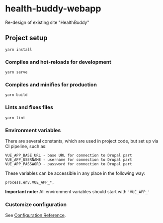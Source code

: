 # health-buddy-webapp

Re-design of existing site "HealthBuddy"

## Project setup
```
yarn install
```

### Compiles and hot-reloads for development
```
yarn serve
```

### Compiles and minifies for production
```
yarn build
```

### Lints and fixes files
```
yarn lint
```

### Environment variables
There are several constants, which are used in project code, but set up via CI pipeline, such as:
```
VUE_APP_BASE_URL - base URL for connection to Drupal part
VUE_APP_USERNAME - username for connection to Drupal part
VUE_APP_PASSWORD - password for connection to Drupal part
``` 
These variables can be accessible in any place in the following way:
```
process.env.VUE_APP_*,
```
**Important note:** All environment variables should start with `'VUE_APP_'`


### Customize configuration
See [Configuration Reference](https://cli.vuejs.org/config/).
